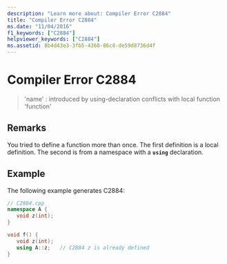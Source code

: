 ```yaml
---
description: "Learn more about: Compiler Error C2884"
title: "Compiler Error C2884"
ms.date: "11/04/2016"
f1_keywords: ["C2884"]
helpviewer_keywords: ["C2884"]
ms.assetid: 8b4d43e3-3fb5-4360-86c8-de59d8736d4f
---
```

# Compiler Error C2884

> 'name' : introduced by using-declaration conflicts with local function 'function'

## Remarks

You tried to define a function more than once. The first definition is a local definition. The second is from a namespace with a **`using`** declaration.

## Example

The following example generates C2884:

```cpp
// C2884.cpp
namespace A {
   void z(int);
}

void f() {
   void z(int);
   using A::z;   // C2884 z is already defined
}
```
